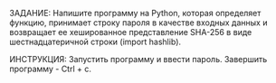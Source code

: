 ЗАДАНИЕ:
Напишите программу на Python, которая определяет функцию, принимает строку пароля в качестве входных данных и возвращает ее хешированное представление SHA-256 в виде шестнадцатеричной строки (import hashlib).

ИНСТРУКЦИЯ:
Запустить программу и ввести пароль. Завершить программу - Ctrl + c.
